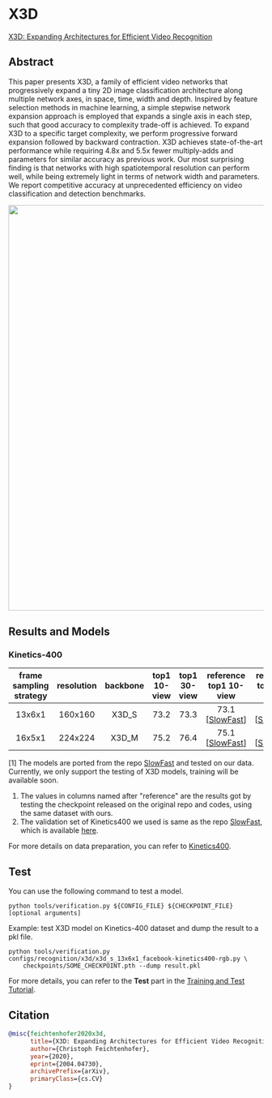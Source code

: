 # X3D

[X3D: Expanding Architectures for Efficient Video Recognition](https://openaccess.thecvf.com/content_CVPR_2020/html/Feichtenhofer_X3D_Expanding_Architectures_for_Efficient_Video_Recognition_CVPR_2020_paper.html)

<!-- [ALGORITHM] -->

## Abstract

<!-- [ABSTRACT] -->

This paper presents X3D, a family of efficient video networks that progressively expand a tiny 2D image classification architecture along multiple network axes, in space, time, width and depth. Inspired by feature selection methods in machine learning, a simple stepwise network expansion approach is employed that expands a single axis in each step, such that good accuracy to complexity trade-off is achieved. To expand X3D to a specific target complexity, we perform progressive forward expansion followed by backward contraction. X3D achieves state-of-the-art performance while requiring 4.8x and 5.5x fewer multiply-adds and parameters for similar accuracy as previous work. Our most surprising finding is that networks with high spatiotemporal resolution can perform well, while being extremely light in terms of network width and parameters. We report competitive accuracy at unprecedented efficiency on video classification and detection benchmarks.

<!-- [IMAGE] -->

<div align=center>
<img src="https://user-images.githubusercontent.com/34324155/143019391-6711febb-9e5d-4bec-85b9-65f5179e93a2.png" width="800"/>
</div>

## Results and Models

### Kinetics-400

| frame sampling strategy | resolution | backbone | top1 10-view | top1 30-view |           reference top1 10-view           |           reference top1 30-view           |           config           |           ckpt            |
| :---------------------: | :--------: | :------: | :----------: | :----------: | :----------------------------------------: | :----------------------------------------: | :------------------------: | :-----------------------: |
|         13x6x1          |  160x160   |  X3D_S   |     73.2     |     73.3     | 73.1 \[[SlowFast](https://github.com/facebookresearch/SlowFast/blob/master/MODEL_ZOO.md)\] | 73.5 \[[SlowFast](https://github.com/facebookresearch/SlowFast/blob/master/MODEL_ZOO.md)\] | [config](/configs/recognition/x3d/x3d_s_13x6x1_facebook-kinetics400-rgb.py) | [ckpt](https://download.openmmlab.com/mmaction/v1.0/recognition/x3d/facebook/x3d_s_13x6x1_facebook-kinetics400-rgb_20201027-623825a0.pth)\[1\] |
|         16x5x1          |  224x224   |  X3D_M   |     75.2     |     76.4     | 75.1 \[[SlowFast](https://github.com/facebookresearch/SlowFast/blob/master/MODEL_ZOO.md)\] | 76.2 \[[SlowFast](https://github.com/facebookresearch/SlowFast/blob/master/MODEL_ZOO.md)\] | [config](/configs/recognition/x3d/x3d_m_16x5x1_facebook-kinetics400-rgb.py) | [ckpt](https://download.openmmlab.com/mmaction/v1.0/recognition/x3d/facebook/x3d_m_16x5x1_facebook-kinetics400-rgb_20201027-3f42382a.pth)\[1\] |

\[1\] The models are ported from the repo [SlowFast](https://github.com/facebookresearch/SlowFast/) and tested on our data. Currently, we only support the testing of X3D models, training will be available soon.

1. The values in columns named after "reference" are the results got by testing the checkpoint released on the original repo and codes, using the same dataset with ours.
2. The validation set of Kinetics400 we used is same as the repo [SlowFast](https://github.com/facebookresearch/SlowFast/), which is available [here](https://github.com/facebookresearch/video-nonlocal-net/issues/67).

For more details on data preparation, you can refer to [Kinetics400](/tools/data/kinetics/README.md).

## Test

You can use the following command to test a model.

```shell
python tools/verification.py ${CONFIG_FILE} ${CHECKPOINT_FILE} [optional arguments]
```

Example: test X3D model on Kinetics-400 dataset and dump the result to a pkl file.

```shell
python tools/verification.py configs/recognition/x3d/x3d_s_13x6x1_facebook-kinetics400-rgb.py \
    checkpoints/SOME_CHECKPOINT.pth --dump result.pkl
```

For more details, you can refer to the **Test** part in the [Training and Test Tutorial](/docs/en/user_guides/train_test.md).

## Citation

```BibTeX
@misc{feichtenhofer2020x3d,
      title={X3D: Expanding Architectures for Efficient Video Recognition},
      author={Christoph Feichtenhofer},
      year={2020},
      eprint={2004.04730},
      archivePrefix={arXiv},
      primaryClass={cs.CV}
}
```

